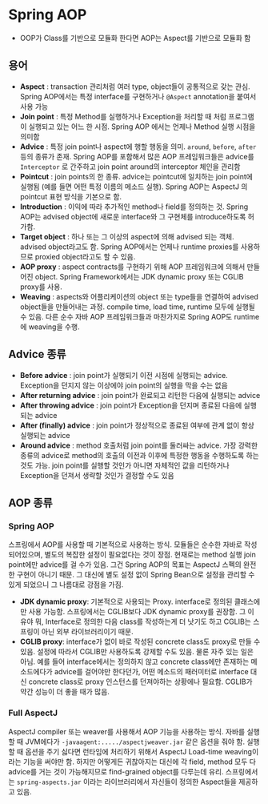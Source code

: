 # Spring AOP

* OOP가 Class를 기반으로 모듈화 한다면 AOP는 Aspect를 기반으로 모듈화 함

## 용어

* **Aspect** : transaction 관리처럼 여러 type, object들이 공통적으로 갖는 관심. Spring AOP에서는 특정 interface를 구현하거나 `@Aspect` annotation을 붙여서 사용 가능
* **Join point** : 특정 Method를 실행하거나 Exception을 처리할 때 처럼 프로그램이 실행되고 있는 어느 한 시점. Spring AOP 에서는 언제나 Method 실행 시점을 의미함
* **Advice** : 특정 join point나 aspect에 행할 행동을 의미. `around`, `before`, `after` 등의 종류가 존재. Spring AOP를 포함해서 많은 AOP 프레임워크들은 advice를 `Interceptor` 로 간주하고 join point around의 interceptor 체인을 관리함
* **Pointcut** : join points의 한 종류. advice는 pointcut에 일치하는 join point에 실행됨 \(예를 들면 어떤 특정 이름의 메소드 실행\). Spring AOP는 AspectJ 의 pointcut 표현 방식을 기본으로 함.
* **Introduction** : 이익에 따라 추가적인 method나 field를 정의하는 것. Spring AOP는 advised object에 새로운 interface와 그 구현체를 introduce하도록 허가함. 
* **Target object** : 하나 또는 그 이상의 aspect에 의해 advised 되는 객체. advised object라고도 함. Spring AOP에서는 언제나 runtime proxies를 사용하므로 proxied object라고도 할 수 있음.
* **AOP proxy** : aspect contracts를 구현하기 위해 AOP 프레임워크에 의해서 만들어진 object. Spring Framework에서는 JDK dynamic proxy 또는 CGLIB proxy를 사용.
* **Weaving** : aspects와 어플리케이션의 object 또는 type들을 연결하여 advised object들을 만들어내는 과정. compile time, load time, runtime 모두에 실행될 수 있음. 다른 순수 자바 AOP 프레임워크들과 마찬가지로 Spring AOP도 runtime에 weaving을 수행.

## Advice 종류

* **Before advice** : join point가 실행되기 이전 시점에 실행되는 advice. Exception을 던지지 않는 이상에야 join point의 실행을 막을 수는 없음
* **After returning advice** :  join point가 완료되고 리턴한 다음에 실행되는 advice
* **After throwing advice** : join point가 Exception을 던지며 종료된 다음에 실행되는 advice
* **After \(finally\) advice** : join point가 정상적으로 종료된 여부에 관계 없이 항상 실행되는 advice
* **Around advice** : method 호출처럼 join point를 둘러싸는 advice. 가장 강력한 종류의 advice로 method의 호출의 이전과 이후에 특정한 행동을 수행하도록 하는 것도 가능. join point를 실행할 것인가 아니면 자체적인 값을 리턴하거나 Exception을 던져서 생략할 것인가 결정할 수도 있음

## AOP 종류

### Spring AOP

스프링에서 AOP를 사용할 때 기본적으로 사용하는 방식. 모듈들은 순수한 자바로 작성되어있으며, 별도의 복잡한 설정이 필요없다는 것이 장점. 현재로는 method 실행 join point에만 advice를 걸 수가 있음. 그건 Spring AOP의 목표는 AspectJ 스펙의 완전한 구현이 아니기 때문. 그 대신에 별도 설정 없이 Spring Bean으로 설정을 관리할 수 있게 되었으니 그 나름대로 강점을 가짐.

* **JDK dynamic proxy**: 기본적으로 사용되는 Proxy. interface로 정의된 클래스에만 사용 가능함. 스프링에서는 CGLIB보다 JDK dynamic proxy를 권장함. 그 이유야 뭐, Interface로 정의한 다음 class를 작성하는게 더 낫기도 하고 CGLIB는 스프링이 아닌 외부 라이브러리이기 때문.
* **CGLIB proxy**: interface가 없이 바로 작성된 concrete class도 proxy로 만들 수 있음. 설정에 따라서 CGLIB만 사용하도록 강제할 수도 있음. 물론 자주 있는 일은 아님. 예를 들어 interface에서는 정의하지 않고 concrete class에만 존재하는 메소드에다가 advice를 걸어야만 한다던가, 어떤 메소드의 패러미터로 interface 대신 concrete class로 proxy 인스턴스를 던져야하는 상황에나 필요함. CGLIB가 약간 성능이 더 좋을 때가 많음.

### Full AspectJ

AspectJ compiler 또는 weaver를 사용해서 AOP 기능을 사용하는 방식. 자바를 실행할 때 JVM에다가 `-javaagent:...../aspectjweaver.jar` 같은 옵션을 줘야 함. 실행할 때 옵션을 주기 싫다면 런타임에 처리하기 위해서 AspectJ Load-time weaving이라는 기능을 써야만 함. 하지만 어떻게든 귀찮아지는 대신에 각 field, method 모두 다 advice를 거는 것이 가능해지므로 find-grained object를 다루는데 유리. 스프링에서는 `spring-aspects.jar` 이라는 라이브러리에서 자신들이 정의한 Aspect들을 제공하고 있음.

